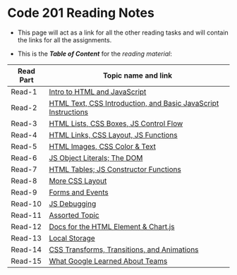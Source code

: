 # Code 201 Reading Notes

* This page will act as a link for all the other reading tasks and will contain the links for all the assignments.

* This is the ***Table of Content*** for the *reading material*:


 

| Read Part                    |       Topic name and link
-------------------------------|-----------------------------------
| Read-1                       | [Intro to HTML and JavaScript](https://badwan95.github.io/reading-notes/class-01)
| Read-2                       | [HTML Text, CSS Introduction, and Basic JavaScript Instructions](https://badwan95.github.io/reading-notes/class-02)
| Read-3                       |[HTML Lists, CSS Boxes, JS Control Flow](https://badwan95.github.io/reading-notes/class-03)
| Read-4                       |[HTML Links, CSS Layout, JS Functions](https://badwan95.github.io/reading-notes/class-04)
| Read-5                       |[HTML Images, CSS Color & Text](https://badwan95.github.io/reading-notes/class-05)
| Read-6                       |[JS Object Literals; The DOM](https://badwan95.github.io/reading-notes/class-06)
| Read-7                       |[HTML Tables; JS Constructor Functions](https://badwan95.github.io/reading-notes/class-07)
| Read-8                       |[More CSS Layout](https://badwan95.github.io/reading-notes/class-08)
| Read-9                       |[Forms and Events](https://badwan95.github.io/reading-notes/class-09)
| Read-10                      |[JS Debugging](https://badwan95.github.io/reading-notes/class-10)
| Read-11                      |[Assorted Topic](https://badwan95.github.io/reading-notes/class-11)
| Read-12                      |[Docs for the HTML <canvas> Element & Chart.js](https://badwan95.github.io/reading-notes/class-12)
| Read-13                      |[Local Storage](https://badwan95.github.io/reading-notes/class-13)
| Read-14                      |[CSS Transforms, Transitions, and Animations](https://badwan95.github.io/reading-notes/class-14)
| Read-15                      |[What Google Learned About Teams](https://badwan95.github.io/reading-notes/class-15)

